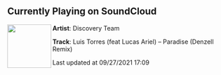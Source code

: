 ## Currently Playing on SoundCloud

[<img align="left" width="100" src="https://i1.sndcdn.com/artworks-ryFfrudSFUTdc7qN-MILHDw-t500x500.jpg">](https://soundcloud.com/discoveryteam/luis-torres-feat-lucas-ariel-paradise-denzell-remix)

**Artist**: Discovery Team 

**Track**: Luis Torres (feat Lucas Ariel) – Paradise (Denzell Remix)

Last updated at 09/27/2021 17:09

